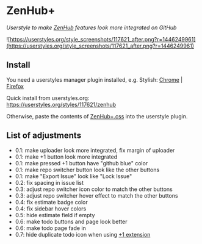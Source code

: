 # ZenHub+
_Userstyle to make [ZenHub](https://www.zenhub.io/) features look more integrated on GitHub_

![https://userstyles.org/style_screenshots/117621_after.png?r=1446249961](https://userstyles.org/style_screenshots/117621_after.png?r=1446249961)

## Install
You need a userstyles manager plugin installed, e.g. Stylish: [Chrome](https://chrome.google.com/webstore/detail/stylish/fjnbnpbmkenffdnngjfgmeleoegfcffe?hl=en) | [Firefox](https://addons.mozilla.org/en-us/firefox/addon/stylish/)

Quick install from userstyles.org: https://userstyles.org/styles/117621/zenhub

Otherwise, paste the contents of [ZenHub+.css](https://github.com/omnidan/ZenHubPlus/blob/master/ZenHub%2B.css) into the userstyle plugin.

## List of adjustments

 * 0.1: make uploader look more integrated, fix margin of uploader
 * 0.1: make +1 button look more integrated
 * 0.1: make pressed +1 button have "github blue" color
 * 0.1: make repo switcher button look like the other buttons
 * 0.1: make "Export Issue" look like "Lock Issue"
 * 0.2: fix spacing in issue list
 * 0.3: adjust repo switcher icon color to match the other buttons
 * 0.3: adjust repo switcher hover effect to match the other buttons
 * 0.4: fix estimate badge color
 * 0.4: fix sidebar hover colors
 * 0.5: hide estimate field if empty
 * 0.6: make todo buttons and page look better
 * 0.6: make todo page fade in
 * 0.7: hide duplicate todo icon when using [+1 extension](https://chrome.google.com/webstore/detail/github-+1s/lddfkkebajnpiicnpfamebilmhamkeme)

